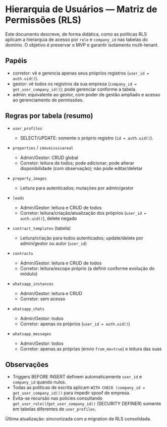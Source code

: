 # Hierarquia de Usuários — Matriz de Permissões (RLS)

Este documento descreve, de forma didática, como as políticas RLS aplicam a hierarquia de acesso por `role` e `company_id` nas tabelas do domínio. O objetivo é preservar o MVP e garantir isolamento multi-tenant.

## Papéis
- corretor: vê e gerencia apenas seus próprios registros (`user_id = auth.uid()`).
- gestor: vê todos os registros da sua empresa (`company_id = get_user_company_id()`); pode gerenciar conforme a tabela.
- admin: equivalente ao gestor, com poder de gestão ampliado e acesso ao gerenciamento de permissões.

## Regras por tabela (resumo)

- `user_profiles`
  - SELECT/UPDATE: somente o próprio registro (`id = auth.uid()`).

- `properties` / `imoveisvivareal`
  - Admin/Gestor: CRUD global
  - Corretor: leitura de todos; pode adicionar; pode alterar disponibilidade (com observação); não pode editar/deletar

- `property_images`
  - Leitura para autenticados; mutações por admin/gestor

- `leads`
  - Admin/Gestor: leitura e CRUD de todos
  - Corretor: leitura/criação/atualização dos próprios (`user_id = auth.uid()`), delete negado

- `contract_templates` (tabela)
  - Leitura/criação para todos autenticados; update/delete por admin/gestor ou autor (`user_id`)

- `contracts`
  - Admin/Gestor: leitura e CRUD de todos
  - Corretor: leitura/escopo próprio (a definir conforme evolução do módulo)

- `whatsapp_instances`
  - Admin/Gestor: leitura e CRUD
  - Corretor: sem acesso

- `whatsapp_chats`
  - Admin/Gestor: todos
  - Corretor: apenas os próprios (`user_id = auth.uid()`)

- `whatsapp_messages`
  - Admin/Gestor: todos
  - Corretor: apenas as próprias (envio `from_me=true`) e leitura das suas

## Observações
- Triggers BEFORE INSERT definem automaticamente `user_id` e `company_id` quando nulos.
- Todas as políticas de escrita aplicam `WITH CHECK (company_id = get_user_company_id())` para impedir spoof de empresa.
- Evita-se recursão nas policies consultando `get_user_role()`/`get_user_company_id()` (SECURITY DEFINER) somente em tabelas diferentes de `user_profiles`.

Última atualização: sincronizada com a migration de RLS consolidada.

